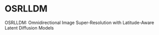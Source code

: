 # OSRLLDM
OSRLLDM: Omnidirectional Image Super-Resolution with Latitude-Aware Latent Diffusion Models

